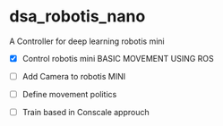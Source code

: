 # dsa_robotis_nano
A Controller for deep learning robotis mini

 - [X] Control robotis mini BASIC MOVEMENT USING ROS
 - [ ] Add Camera to robotis MINI
 - [ ] Define movement politics
 - [ ] Train based in Conscale approuch
 
